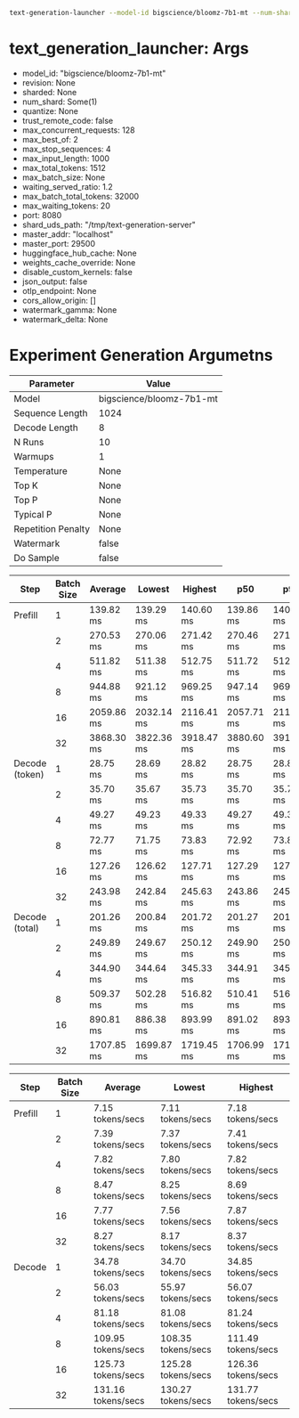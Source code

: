 ```bash
text-generation-launcher --model-id bigscience/bloomz-7b1-mt --num-shard 1 --port 8080
```

# text_generation_launcher: Args
- model_id: "bigscience/bloomz-7b1-mt"
- revision: None
- sharded: None
- num_shard: Some(1)
- quantize: None
- trust_remote_code: false
- max_concurrent_requests: 128
- max_best_of: 2
- max_stop_sequences: 4
- max_input_length: 1000
- max_total_tokens: 1512
- max_batch_size: None
- waiting_served_ratio: 1.2
- max_batch_total_tokens: 32000
- max_waiting_tokens: 20
- port: 8080
- shard_uds_path: "/tmp/text-generation-server"
- master_addr: "localhost"
- master_port: 29500
- huggingface_hub_cache: None
- weights_cache_override: None
- disable_custom_kernels: false
- json_output: false
- otlp_endpoint: None
- cors_allow_origin: []
- watermark_gamma: None
- watermark_delta: None

# Experiment Generation Argumetns

| Parameter          | Value                    |
|--------------------|--------------------------|
| Model              | bigscience/bloomz-7b1-mt |
| Sequence Length    | 1024                     |
| Decode Length      | 8                        |
| N Runs             | 10                       |
| Warmups            | 1                        |
| Temperature        | None                     |
| Top K              | None                     |
| Top P              | None                     |
| Typical P          | None                     |
| Repetition Penalty | None                     |
| Watermark          | false                    |
| Do Sample          | false                    |

| Step           | Batch Size | Average    | Lowest     | Highest    | p50        | p90        | p99        |
|----------------|------------|------------|------------|------------|------------|------------|------------|
| Prefill        | 1          | 139.82 ms  | 139.29 ms  | 140.60 ms  | 139.86 ms  | 140.60 ms  | 140.60 ms  |
|                | 2          | 270.53 ms  | 270.06 ms  | 271.42 ms  | 270.46 ms  | 271.42 ms  | 271.42 ms  |
|                | 4          | 511.82 ms  | 511.38 ms  | 512.75 ms  | 511.72 ms  | 512.75 ms  | 512.75 ms  |
|                | 8          | 944.88 ms  | 921.12 ms  | 969.25 ms  | 947.14 ms  | 969.25 ms  | 969.25 ms  |
|                | 16         | 2059.86 ms | 2032.14 ms | 2116.41 ms | 2057.71 ms | 2116.41 ms | 2116.41 ms |
|                | 32         | 3868.30 ms | 3822.36 ms | 3918.47 ms | 3880.60 ms | 3918.47 ms | 3918.47 ms |
| Decode (token) | 1          | 28.75 ms   | 28.69 ms   | 28.82 ms   | 28.75 ms   | 28.82 ms   | 28.82 ms   |
|                | 2          | 35.70 ms   | 35.67 ms   | 35.73 ms   | 35.70 ms   | 35.73 ms   | 35.73 ms   |
|                | 4          | 49.27 ms   | 49.23 ms   | 49.33 ms   | 49.27 ms   | 49.33 ms   | 49.33 ms   |
|                | 8          | 72.77 ms   | 71.75 ms   | 73.83 ms   | 72.92 ms   | 73.83 ms   | 73.83 ms   |
|                | 16         | 127.26 ms  | 126.62 ms  | 127.71 ms  | 127.29 ms  | 127.71 ms  | 127.71 ms  |
|                | 32         | 243.98 ms  | 242.84 ms  | 245.63 ms  | 243.86 ms  | 245.63 ms  | 245.63 ms  |
| Decode (total) | 1          | 201.26 ms  | 200.84 ms  | 201.72 ms  | 201.27 ms  | 201.72 ms  | 201.72 ms  |
|                | 2          | 249.89 ms  | 249.67 ms  | 250.12 ms  | 249.90 ms  | 250.12 ms  | 250.12 ms  |
|                | 4          | 344.90 ms  | 344.64 ms  | 345.33 ms  | 344.91 ms  | 345.33 ms  | 345.33 ms  |
|                | 8          | 509.37 ms  | 502.28 ms  | 516.82 ms  | 510.41 ms  | 516.82 ms  | 516.82 ms  |
|                | 16         | 890.81 ms  | 886.38 ms  | 893.99 ms  | 891.02 ms  | 893.99 ms  | 893.99 ms  |
|                | 32         | 1707.85 ms | 1699.87 ms | 1719.45 ms | 1706.99 ms | 1719.45 ms | 1719.45 ms |

| Step    | Batch Size | Average            | Lowest             | Highest            |
|---------|------------|--------------------|--------------------|--------------------|
| Prefill | 1          | 7.15 tokens/secs   | 7.11 tokens/secs   | 7.18 tokens/secs   |
|         | 2          | 7.39 tokens/secs   | 7.37 tokens/secs   | 7.41 tokens/secs   |
|         | 4          | 7.82 tokens/secs   | 7.80 tokens/secs   | 7.82 tokens/secs   |
|         | 8          | 8.47 tokens/secs   | 8.25 tokens/secs   | 8.69 tokens/secs   |
|         | 16         | 7.77 tokens/secs   | 7.56 tokens/secs   | 7.87 tokens/secs   |
|         | 32         | 8.27 tokens/secs   | 8.17 tokens/secs   | 8.37 tokens/secs   |
| Decode  | 1          | 34.78 tokens/secs  | 34.70 tokens/secs  | 34.85 tokens/secs  |
|         | 2          | 56.03 tokens/secs  | 55.97 tokens/secs  | 56.07 tokens/secs  |
|         | 4          | 81.18 tokens/secs  | 81.08 tokens/secs  | 81.24 tokens/secs  |
|         | 8          | 109.95 tokens/secs | 108.35 tokens/secs | 111.49 tokens/secs |
|         | 16         | 125.73 tokens/secs | 125.28 tokens/secs | 126.36 tokens/secs |
|         | 32         | 131.16 tokens/secs | 130.27 tokens/secs | 131.77 tokens/secs |